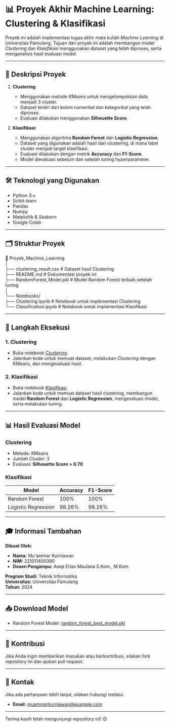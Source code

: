 # 📊 Proyek Akhir Machine Learning: Clustering & Klasifikasi

Proyek ini adalah implementasi tugas akhir mata kuliah *Machine Learning* di Universitas Pamulang. Tujuan dari proyek ini adalah membangun model *Clustering* dan *Klasifikasi* menggunakan dataset yang telah diproses, serta menganalisis hasil evaluasi model.

---

## 📌 **Deskripsi Proyek**
1. **Clustering**:  
   - Menggunakan metode *KMeans* untuk mengelompokkan data menjadi 3 cluster.
   - Dataset terdiri dari kolom numerikal dan kategorikal yang telah diproses.
   - Evaluasi dilakukan menggunakan **Silhouette Score**.

2. **Klasifikasi**:  
   - Menggunakan algoritma **Random Forest** dan **Logistic Regression**.
   - Dataset yang digunakan adalah hasil dari clustering, di mana label cluster menjadi target klasifikasi.
   - Evaluasi dilakukan dengan metrik **Accuracy** dan **F1-Score**.
   - Model dievaluasi sebelum dan setelah tuning hyperparameter.

---

## 🛠 **Teknologi yang Digunakan**
- Python 3.x
- Scikit-learn
- Pandas
- Numpy
- Matplotlib & Seaborn
- Google Colab

---

## 🗂 **Struktur Proyek**
📁 Proyek_Machine_Learning  
│  
├── clustering_result.csv        # Dataset hasil Clustering  
├── README.md                    # Dokumentasi proyek ini  
├── RandomForest_Model.pkl       # Model Random Forest terbaik setelah tuning  
│  
└── Notebooks/  
    ├── Clustering.ipynb         # Notebook untuk implementasi Clustering  
    └── Classification.ipynb     # Notebook untuk implementasi Klasifikasi  


---

## 🚀 **Langkah Eksekusi**
### **1. Clustering**
- Buka notebook [Clustering](https://colab.research.google.com/drive/1_dUtWJo3rZiAfdvQ84DQd51UTlqQH33?usp=sharing).
- Jalankan kode untuk memuat dataset, melakukan *Clustering* dengan KMeans, dan mengevaluasi hasil.

### **2. Klasifikasi**
- Buka notebook [Klasifikasi](https://colab.research.google.com/drive/1tLOrNBiAvsMB2XycXjzCnWj1IHSk4LI5?usp=sharing).
- Jalankan kode untuk memuat dataset hasil clustering, membangun model **Random Forest** dan **Logistic Regression**, mengevaluasi model, serta melakukan tuning.

---

## 📊 **Hasil Evaluasi Model**
### **Clustering**
- Metode: KMeans
- Jumlah Cluster: 3
- Evaluasi: **Silhouette Score > 0.70**

### **Klasifikasi**
| Model                | Accuracy | F1-Score |
|----------------------|----------|----------|
| Random Forest        | 100%     | 100%     |
| Logistic Regression  | 98.26%   | 98.26%   |

---

## 🎓 **Informasi Tambahan**
**Dibuat Oleh:**  
- **Nama:** Mu'ammar Kurniawan  
- **NIM:** 221011400390  
- **Dosen Pengampu:** Asep Erlan Maulana S.Kom., M.Kom.  

**Program Studi:** Teknik Informatika  
**Universitas:** Universitas Pamulang  
**Tahun:** 2024  

---

## 📥 **Download Model**
- Random Forest Model: [random_forest_best_model.pkl](path/to/random_forest_best_model.pkl)

---

## 🤝 **Kontribusi**
Jika Anda ingin memberikan masukan atau berkontribusi, silakan fork repository ini dan ajukan pull request.  

---

## 📧 **Kontak**
Jika ada pertanyaan lebih lanjut, silakan hubungi melalui:  
- **Email:** muammarkurniawan@example.com  

---

Terima kasih telah mengunjungi repository ini! 😊

